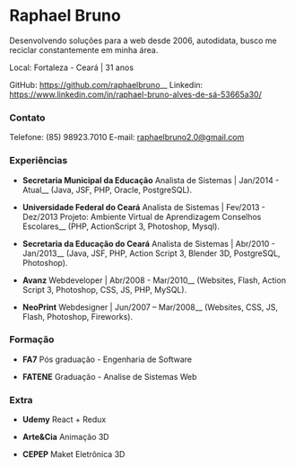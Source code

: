 
# Raphael Bruno
Desenvolvendo soluções para a web desde 2006, autodidata, busco me reciclar constantemente em minha área.

Local: Fortaleza - Ceará | 31 anos

GitHub: https://github.com/raphaelbruno__
Linkedin: https://www.linkedin.com/in/raphael-bruno-alves-de-sá-53665a30/

### Contato
Telefone: (85) 98923.7010
E-mail: raphaelbruno2.0@gmail.com

### Experiências
- **Secretaria Municipal da Educação**
Analista de Sistemas | Jan/2014 - Atual__
(Java, JSF, PHP, Oracle, PostgreSQL).

- **Universidade Federal do Ceará**
Analista de Sistemas | Fev/2013 - Dez/2013
Projeto: Ambiente Virtual de Aprendizagem Conselhos Escolares__
(PHP, ActionScript 3, Photoshop, Mysql).

- **Secretaria da Educação do Ceará**
Analista de Sistemas | Abr/2010 - Jan/2013__
(Java, JSF, PHP, Action Script 3, Blender 3D, PostgreSQL, Photoshop).

- **Avanz**
Webdeveloper | Abr/2008 - Mar/2010__
(Websites, Flash, Action Script 3, Photoshop, CSS, JS, PHP, MySQL).

- **NeoPrint**
Webdesigner | Jun/2007 – Mar/2008__
(Websites, CSS, JS, Flash, Photoshop, Fireworks).

### Formação
- **FA7**
Pós graduação - Engenharia de Software

- **FATENE**
Graduação - Analise de Sistemas Web

### Extra
- **Udemy**
React + Redux

- **Arte&Cia**
Animação 3D

- **CEPEP**
Maket Eletrônica 3D
